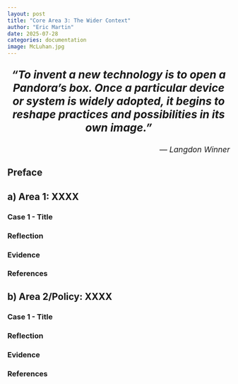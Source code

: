 ```yaml
---
layout: post
title: "Core Area 3: The Wider Context"
author: "Eric Martin"
date: 2025-07-28
categories: documentation
image: McLuhan.jpg
---
```

<p style="font-size: 1.75em; font-weight: bold; text-align: center;">
<em>“To invent a new technology is to open a Pandora’s box. Once a particular device or system is widely adopted, it begins to reshape practices and possibilities in its own image.”</em>
</p>

<p style="text-align: right; font-size: 1.25em;">
<em>— Langdon Winner</em>
</p>

## Preface

## a) Area 1: XXXX
### Case 1 - Title
### Reflection
### Evidence
### References
## b) Area 2/Policy: XXXX
### Case 1 - Title
### Reflection
### Evidence
### References
